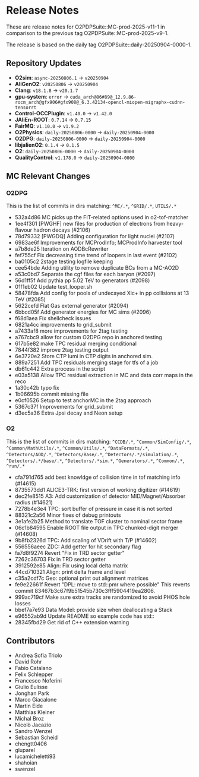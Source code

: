 # Release Notes


These are release notes for O2PDPSuite::MC-prod-2025-v11-1 in comparison to the previous tag O2PDPSuite::MC-prod-2025-v9-1.

The release is based on the daily tag O2PDPSuite::daily-20250904-0000-1.


## Repository Updates
- **O2sim**: `async-20250806.1` → `v20250904`
- **AliGenO2**: `v20250806` → `v20250904`
- **Clang**: `v18.1.8` → `v20.1.7`
- **gpu-system**: `error` → `cuda_arch@86#89@_12.9.86-rocm_arch@gfx906#gfx908@_6.3.42134-opencl-miopen-migraphx-cudnn-tensorrt`
- **Control-OCCPlugin**: `v1.40.0` → `v1.42.0`
- **JAliEn-ROOT**: `0.7.14` → `0.7.15`
- **FairMQ**: `v1.10.0` → `v1.9.2`
- **O2Physics**: `daily-20250806-0000` → `daily-20250904-0000`
- **O2DPG**: `daily-20250806-0000` → `daily-20250904-0000`
- **libjalienO2**: `0.1.4` → `0.1.5`
- **O2**: `daily-20250806-0000` → `daily-20250904-0000`
- **QualityControl**: `v1.178.0` → `daily-20250904-0000`

## MC Relevant Changes

### O2DPG
This is the list of commits in dirs matching: `^MC/.*`, `^GRID/.*`, `UTILS/.*`

- 532a4d86 MC picks up the FIT-related options used in o2-tof-matcher
- 1ee4f301 [PWGHF] new files for production of electrons from heavy-flavour hadron decays (#2106)
- 78d79332 [PWGDQ] Adding configuration for light nuclei (#2107)
- 6983ae6f Improvements for MCProdInfo; MCProdInfo harvester tool
- a7b8de25 Iteration on AODBcRewriter
- fef755cf Fix decreasing time trend of loopers in last event (#2102)
- ba0105c2 2stage testing logfile keeping
- cee54bde Adding utility to remove duplicate BCs from a MC-AO2D
- a53c0bd7 Separate the cgf files for each baryon (#2097)
- 56d1ff5f Add pythia pp 5.02 TeV to generators (#2098)
- 01f1eb02 Update test_looper.sh
- 58478fda Add config for pools of undecayed Xic+ in pp collisions at 13 TeV (#2085)
- 5622cefd Flat Gas external generator (#2094)
- 6bbcd05f Add generator energies for MC sims (#2096)
- f68d1aea Fix shellcheck issues
- 6821a4cc improvements to grid_submit
- a7433af8 more improvements for 2tag testing
- a767cbc9 allow for custom O2DPG repo in anchored testing
- 617b5e82 make TPC residual merging conditional
- 7844f382 improve 2tag testing output
- 6e3720e2 Store CTP lumi in CTP digits in anchored sim.
- 889a7251 Add TPC residuals merging stage for tfs of a job
- db61c442 Extra process in the script
- e03a5138 Allow TPC residual extraction in MC and data corr maps in the reco
- 1a30c42b typo fix
- 1b06695b commit missing file
- e0cf0526 Setup to test anchorMC in the 2tag approach
- 5367c37f Improvements for grid_submit
- d3ec5a36 Extra Jpsi decay and Neon setup

### O2
This is the list of commits in dirs matching: `^CCDB/.*`, `^Common/SimConfig/.*`, `^Common/MathUtils/.*`, `^Common/Utils/.*`, `^DataFormats/.*`, `^Detectors/AOD/.*`, `^Detectors/Base/.*`, `^Detectors/.*/simulation/.*`, `^Detectors/.*/base/.*`, `^Detectors/.*sim.*`, `^Generators/.*`, `^Common/.*`, `^run/.*`

- cfa791d765 add best knowldge of collision time in tof matching info (#14615)
- 8735573dd1 ALICE3-TRK: first version of working digitizer (#14619)
- dec2fe8515 A3: Add customization of detector MID/Magnet/Absorber radius (#14621)
- 7278b4e3e4 TPC: sort buffer of pressure in case it is not sorted
- 88321c2a56 Minor fixes of debug printouts
- 3e1afe2b25 Method to translate TOF cluster to nominal sector frame
- 06c1b84595 Enable ROOT file output in TPC chunked-digit merger (#14608)
- 9b8fb2326d TPC: Add scaling of VDrift with T/P (#14602)
- 556556aeec ZDC: Add getter for hit secondary flag
- fa7d8f9274 Revert "Fix in TRD sector getter"
- 7262c36703 Fix in TRD sector getter
- 3912592e85 Align: Fix using local delta matrix
- 44cd710321 Align: print delta frame and level
- c35a2cdf7c Geo: optional print out alignment matrices
- fe9e22661f Revert "DPL: move to std::pmr where possible" This reverts commit 83467b3c67f9b51545b730c3fff5904419ea2806.
- 999ac719cf Make sure extra tracks are randomized to avoid PHOS hole losses
- bbef7a7e93 Data Model: provide size when deallocating a Stack
- e96552ab9d Update README so example code has std::
- 28345fbd29 Get rid of C++ extension warning

## Contributors
- Andrea Sofia Triolo
- David Rohr
- Fabio Catalano
- Felix Schlepper
- Francesco Noferini
- Giulio Eulisse
- Jonghan Park
- Marco Giacalone
- Martin Eide
- Matthias Kleiner
- Michal Broz
- Nicolò Jacazio
- Sandro Wenzel
- Sebastian Scheid
- chengtt0406
- gluparel
- lucamicheletti93
- shahoian
- swenzel